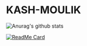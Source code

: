 # KASH-MOULIK


![Anurag's github stats](https://github-readme-stats.vercel.app/api?username=BlazeAxel99&show_icons=true&theme=radical)

[![ReadMe Card](https://github-readme-stats.vercel.app/api/pin/?username=BlazeAxel99&repo=github-readme-stats)](https://github.com/BlazeAxel99/github-readme-stats)
